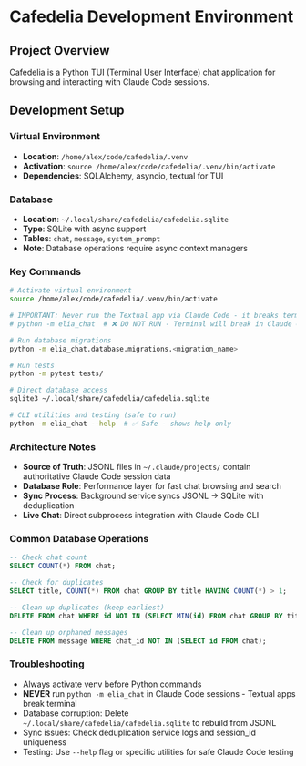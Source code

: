 # Cafedelia Development Environment

## Project Overview
Cafedelia is a Python TUI (Terminal User Interface) chat application for browsing and interacting with Claude Code sessions.

## Development Setup

### Virtual Environment
- **Location**: `/home/alex/code/cafedelia/.venv`
- **Activation**: `source /home/alex/code/cafedelia/.venv/bin/activate`
- **Dependencies**: SQLAlchemy, asyncio, textual for TUI

### Database
- **Location**: `~/.local/share/cafedelia/cafedelia.sqlite`
- **Type**: SQLite with async support
- **Tables**: `chat`, `message`, `system_prompt`
- **Note**: Database operations require async context managers

### Key Commands
```bash
# Activate virtual environment
source /home/alex/code/cafedelia/.venv/bin/activate

# IMPORTANT: Never run the Textual app via Claude Code - it breaks terminal
# python -m elia_chat  # ❌ DO NOT RUN - Terminal will break in Claude Code

# Run database migrations
python -m elia_chat.database.migrations.<migration_name>

# Run tests
python -m pytest tests/

# Direct database access
sqlite3 ~/.local/share/cafedelia/cafedelia.sqlite

# CLI utilities and testing (safe to run)
python -m elia_chat --help  # ✅ Safe - shows help only
```

### Architecture Notes
- **Source of Truth**: JSONL files in `~/.claude/projects/` contain authoritative Claude Code session data
- **Database Role**: Performance layer for fast chat browsing and search
- **Sync Process**: Background service syncs JSONL → SQLite with deduplication
- **Live Chat**: Direct subprocess integration with Claude Code CLI

### Common Database Operations
```sql
-- Check chat count
SELECT COUNT(*) FROM chat;

-- Check for duplicates
SELECT title, COUNT(*) FROM chat GROUP BY title HAVING COUNT(*) > 1;

-- Clean up duplicates (keep earliest)
DELETE FROM chat WHERE id NOT IN (SELECT MIN(id) FROM chat GROUP BY title);

-- Clean up orphaned messages
DELETE FROM message WHERE chat_id NOT IN (SELECT id FROM chat);
```

### Troubleshooting
- Always activate venv before Python commands
- **NEVER** run `python -m elia_chat` in Claude Code sessions - Textual apps break terminal
- Database corruption: Delete `~/.local/share/cafedelia/cafedelia.sqlite` to rebuild from JSONL
- Sync issues: Check deduplication service logs and session_id uniqueness
- Testing: Use `--help` flag or specific utilities for safe Claude Code testing